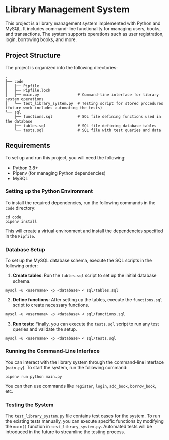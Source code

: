 # Library Management System

This project is a library management system implemented with Python and MySQL. It includes command-line functionality for managing users, books, and transactions. The system supports operations such as user registration, login, borrowing books, and more.

## Project Structure
The project is organized into the following directories:

```
.
├── code
│   ├── Pipfile
│   ├── Pipfile.lock
│   ├── main.py                 # Command-line interface for library system operations
│   └── test_library_system.py  # Testing script for stored procedures (future work includes automating the tests)
└── sql
    ├── functions.sql           # SQL file defining functions used in the database
    ├── tables.sql              # SQL file defining database tables
    └── tests.sql               # SQL file with test queries and data
```

## Requirements
To set up and run this project, you will need the following:
- Python 3.8+
- Pipenv (for managing Python dependencies)
- MySQL

### Setting up the Python Environment
To install the required dependencies, run the following commands in the `code` directory:

```
cd code
pipenv install
```

This will create a virtual environment and install the dependencies specified in the `Pipfile`.

### Database Setup
To set up the MySQL database schema, execute the SQL scripts in the following order:

1. **Create tables**: Run the `tables.sql` script to set up the initial database schema.

```
mysql -u <username> -p <database> < sql/tables.sql
```

2. **Define functions**: After setting up the tables, execute the `functions.sql` script to create necessary functions.

```
mysql -u <username> -p <database> < sql/functions.sql
```

3. **Run tests**: Finally, you can execute the `tests.sql` script to run any test queries and validate the setup.

```
mysql -u <username> -p <database> < sql/tests.sql
```

### Running the Command-Line Interface
You can interact with the library system through the command-line interface (`main.py`). To start the system, run the following command:

```
pipenv run python main.py
```

You can then use commands like `register`, `login`, `add_book`, `borrow_book`, etc.

### Testing the System
The `test_library_system.py` file contains test cases for the system. To run the existing tests manually, you can execute specific functions by modifying the `main()` function in `test_library_system.py`. Automated tests will be introduced in the future to streamline the testing process.
